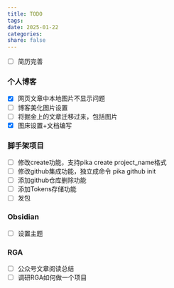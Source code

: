 ```yaml
---
title: TODO
tags: 
date: 2025-01-22
categories: 
share: false
---
```

- [ ] 简历完善
### 个人博客

- [x] 网页文章中本地图片不显示问题
- [ ] 博客美化图片设置
- [ ] 将掘金上的文章迁移过来，包括图片
- [x] 图床设置+文档编写

### 脚手架项目

- [ ] 修改create功能，支持pika create project_name格式
- [ ] 修改github集成功能，独立成命令 pika github init
- [ ] 添加github仓库删除功能
- [ ] 添加Tokens存储功能
- [ ] 发包

### Obsidian
- [ ] 设置主题

### RGA
- [ ] 公众号文章阅读总结
- [ ] 调研RGA如何做一个项目